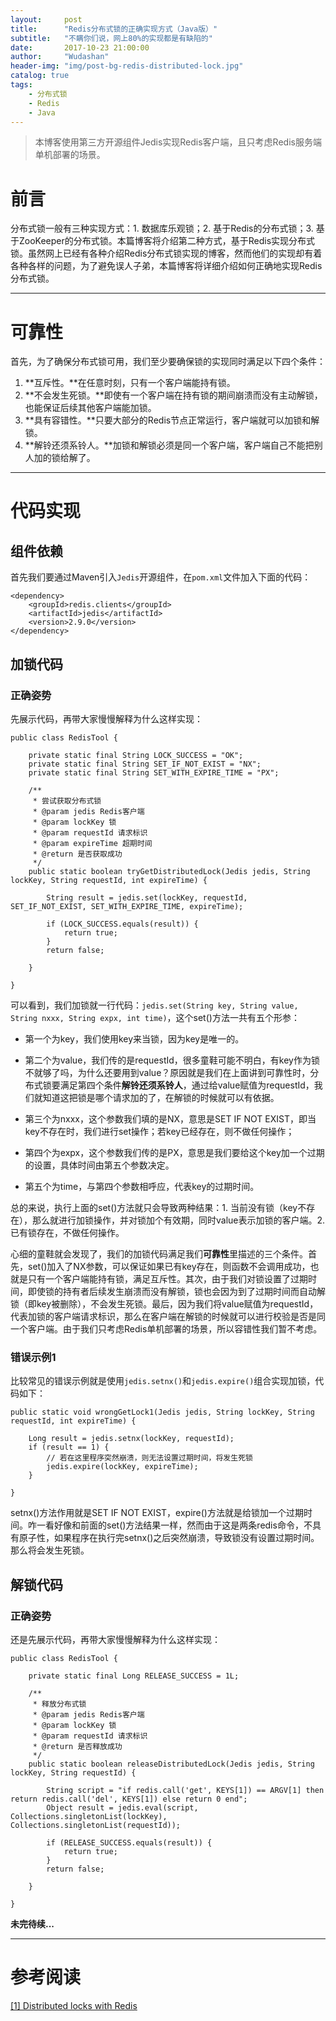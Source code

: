 ```yaml
---
layout:     post
title:      "Redis分布式锁的正确实现方式（Java版）"
subtitle:   "不瞒你们说，网上80%的实现都是有缺陷的"
date:       2017-10-23 21:00:00
author:     "Wudashan"
header-img: "img/post-bg-redis-distributed-lock.jpg"
catalog: true
tags:
    - 分布式锁
    - Redis
    - Java
---
```


> 本博客使用第三方开源组件Jedis实现Redis客户端，且只考虑Redis服务端单机部署的场景。

# 前言

分布式锁一般有三种实现方式：1. 数据库乐观锁；2. 基于Redis的分布式锁；3. 基于ZooKeeper的分布式锁。本篇博客将介绍第二种方式，基于Redis实现分布式锁。虽然网上已经有各种介绍Redis分布式锁实现的博客，然而他们的实现却有着各种各样的问题，为了避免误人子弟，本篇博客将详细介绍如何正确地实现Redis分布式锁。

---

# 可靠性

首先，为了确保分布式锁可用，我们至少要确保锁的实现同时满足以下四个条件：

1. **互斥性。**在任意时刻，只有一个客户端能持有锁。
2. **不会发生死锁。**即使有一个客户端在持有锁的期间崩溃而没有主动解锁，也能保证后续其他客户端能加锁。
3. **具有容错性。**只要大部分的Redis节点正常运行，客户端就可以加锁和解锁。
4. **解铃还须系铃人。**加锁和解锁必须是同一个客户端，客户端自己不能把别人加的锁给解了。

---

# 代码实现

## 组件依赖

首先我们要通过Maven引入`Jedis`开源组件，在`pom.xml`文件加入下面的代码：

```
<dependency>
    <groupId>redis.clients</groupId>
    <artifactId>jedis</artifactId>
    <version>2.9.0</version>
</dependency>
```

## 加锁代码

### 正确姿势

先展示代码，再带大家慢慢解释为什么这样实现：

```
public class RedisTool {

    private static final String LOCK_SUCCESS = "OK";
    private static final String SET_IF_NOT_EXIST = "NX";
    private static final String SET_WITH_EXPIRE_TIME = "PX";

    /**
     * 尝试获取分布式锁
     * @param jedis Redis客户端
     * @param lockKey 锁
     * @param requestId 请求标识
     * @param expireTime 超期时间
     * @return 是否获取成功
     */
    public static boolean tryGetDistributedLock(Jedis jedis, String lockKey, String requestId, int expireTime) {

        String result = jedis.set(lockKey, requestId, SET_IF_NOT_EXIST, SET_WITH_EXPIRE_TIME, expireTime);

        if (LOCK_SUCCESS.equals(result)) {
            return true;
        }
        return false;

    }

}
```

可以看到，我们加锁就一行代码：`jedis.set(String key, String value, String nxxx, String expx, int time)`，这个set()方法一共有五个形参：

- 第一个为key，我们使用key来当锁，因为key是唯一的。

- 第二个为value，我们传的是requestId，很多童鞋可能不明白，有key作为锁不就够了吗，为什么还要用到value？原因就是我们在上面讲到可靠性时，分布式锁要满足第四个条件**解铃还须系铃人**，通过给value赋值为requestId，我们就知道这把锁是哪个请求加的了，在解锁的时候就可以有依据。

- 第三个为nxxx，这个参数我们填的是NX，意思是SET IF NOT EXIST，即当key不存在时，我们进行set操作；若key已经存在，则不做任何操作；

- 第四个为expx，这个参数我们传的是PX，意思是我们要给这个key加一个过期的设置，具体时间由第五个参数决定。

- 第五个为time，与第四个参数相呼应，代表key的过期时间。

总的来说，执行上面的set()方法就只会导致两种结果：1. 当前没有锁（key不存在），那么就进行加锁操作，并对锁加个有效期，同时value表示加锁的客户端。2. 已有锁存在，不做任何操作。

心细的童鞋就会发现了，我们的加锁代码满足我们**可靠性**里描述的三个条件。首先，set()加入了NX参数，可以保证如果已有key存在，则函数不会调用成功，也就是只有一个客户端能持有锁，满足互斥性。其次，由于我们对锁设置了过期时间，即使锁的持有者后续发生崩溃而没有解锁，锁也会因为到了过期时间而自动解锁（即key被删除），不会发生死锁。最后，因为我们将value赋值为requestId，代表加锁的客户端请求标识，那么在客户端在解锁的时候就可以进行校验是否是同一个客户端。由于我们只考虑Redis单机部署的场景，所以容错性我们暂不考虑。


### 错误示例1

比较常见的错误示例就是使用`jedis.setnx()`和`jedis.expire()`组合实现加锁，代码如下：

```
public static void wrongGetLock1(Jedis jedis, String lockKey, String requestId, int expireTime) {

    Long result = jedis.setnx(lockKey, requestId);
    if (result == 1) {
        // 若在这里程序突然崩溃，则无法设置过期时间，将发生死锁
        jedis.expire(lockKey, expireTime);
    }

}
```

setnx()方法作用就是SET IF NOT EXIST，expire()方法就是给锁加一个过期时间。咋一看好像和前面的set()方法结果一样，然而由于这是两条redis命令，不具有原子性，如果程序在执行完setnx()之后突然崩溃，导致锁没有设置过期时间。那么将会发生死锁。


## 解锁代码

### 正确姿势

还是先展示代码，再带大家慢慢解释为什么这样实现：

```
public class RedisTool {

    private static final Long RELEASE_SUCCESS = 1L;

    /**
     * 释放分布式锁
     * @param jedis Redis客户端
     * @param lockKey 锁
     * @param requestId 请求标识
     * @return 是否释放成功
     */
    public static boolean releaseDistributedLock(Jedis jedis, String lockKey, String requestId) {

        String script = "if redis.call('get', KEYS[1]) == ARGV[1] then return redis.call('del', KEYS[1]) else return 0 end";
        Object result = jedis.eval(script, Collections.singletonList(lockKey), Collections.singletonList(requestId));

        if (RELEASE_SUCCESS.equals(result)) {
            return true;
        }
        return false;

    }

}
```



**未完待续...**

---

# 参考阅读

[[1] Distributed locks with Redis](https://redis.io/topics/distlock)


